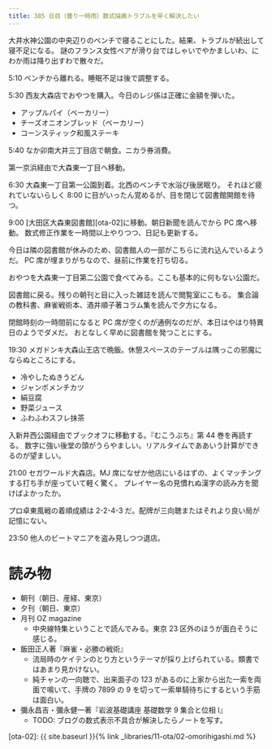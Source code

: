 ```yaml
---
title: 385 日目（曇り一時雨）数式描画トラブルを早く解決したい
---
```


大井水神公園の中央辺りのベンチで寝ることにした。結果、トラブルが続出して寝不足になる。
謎のフランス女性ペアが滑り台ではしゃいでやかましいわ、にわか雨は降り出すわで散々だ。

5:10 ベンチから離れる。睡眠不足は後で調整する。

5:30 西友大森店でおやつを購入。今日のレジ係は正確に金額を弾いた。
* アップルパイ（ベーカリー）
* チーズオニオンブレッド（ベーカリー）
* コーンスティック和風ステーキ

5:40 なか卯南大井三丁目店で朝食。ニカラ券消費。

第一京浜経由で大森東一丁目へ移動。

6:30 大森東一丁目第一公園到着。北西のベンチで水浴び後居眠り。
それほど疲れていないらしく 8:00 に目がいったん覚めるが、目を閉じて図書館開館を待つ。

9:00 [大田区大森東図書館][ota-02]に移動。朝日新聞を読んでから PC 席へ移動。
数式修正作業を一時間以上やりつつ、日記も更新する。

今日は隣の図書館が休みのため、図書館人の一部がこちらに流れ込んでいるようだ。
PC 席が埋まりがちなので、昼前に作業を打ち切る。

おやつを大森東一丁目第二公園で食べてみる。ここも基本的に何もない公園だ。

図書館に戻る。残りの朝刊と目に入った雑誌を読んで閲覧室にこもる。
集合論の教科書、麻雀戦術本、酒井順子著コラム集を読んで夕方になる。

閉館時刻の一時間前になると PC 席が空くのが通例なのだが、本日はやはり特異日のようでダメだ。
おとなしく早めに図書館を発つことにする。

19:30 メガドンキ大森山王店で晩飯。休憩スペースのテーブルは隅っこの邪魔にならぬところにする。
* 冷やしたぬきうどん
* ジャンボメンチカツ
* 絹豆腐
* 野菜ジュース
* ふわふわスフレ抹茶

入新井西公園経由でブックオフに移動する。『むこうぶち』第 44 巻を再読する。
数字に強い後堂の頭がうらやましい。リアルタイムでああいう計算ができるのが望ましい。

21:00 セガワールド大森店。MJ 席になぜか他店にいるはずの、よくマッチングする打ち手が座っていて軽く驚く。
プレイヤー名の見慣れぬ漢字の読み方を聞けばよかったか。

プロ卓東風戦の着順成績は 2-2-4-3 だ。配牌が三向聴またはそれより良い局が記憶にない。

23:50 他人のビートマニアを盗み見しつつ退店。

# 読み物

* 朝刊（朝日、産経、東京）
* 夕刊（朝日、東京）
* 月刊 OZ magazine
  * 中央線特集ということで読んでみる。東京 23 区外のほうが面白そうに感じる。
* 飯田正人著『麻雀・必勝の戦術』
  * 流局時のケイテンのとり方というテーマが採り上げられている。類書ではあまり見かけない。
  * 純チャンの一向聴で、出来面子の 123 があるのに上家から出た一索を両面で鳴いて、手牌の 7899 の 9 を切って一索単騎待ちにするという手筋は面白い。
* 彌永昌吉・彌永健一著『岩波基礎講座 基礎数学 9 集合と位相 I』
  * TODO: ブログの数式表示不具合が解決したらノートを写す。

[ota-02]: {{ site.baseurl }}{% link _libraries/11-ota/02-omorihigashi.md %}
